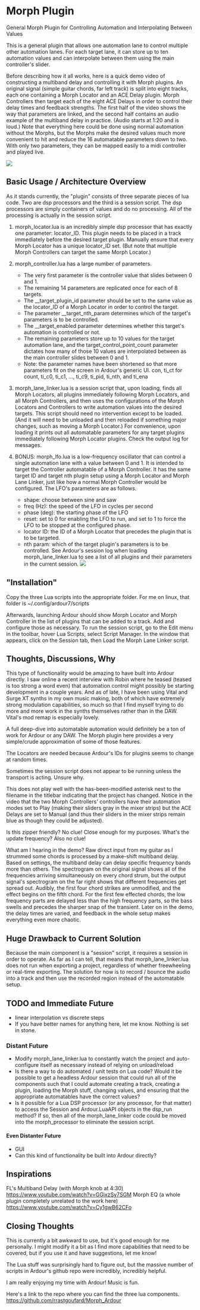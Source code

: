 
# Morph Plugin

General Morph Plugin for Controlling Automation and Interpolating Between Values
 
This is a general plugin that allows one automation lane to control multiple other automation lanes.  For each target lane, it can store up to ten automation values and can interpolate between them using the main controller's slider.

Before describing how it all works, here is a quick demo video of constructing a multiband delay and controlling it with Morph plugins.  An original signal (simple guitar chords, far left track) is split into eight tracks, each one containing a Morph Locator and an ACE Delay plugin.  Morph Controllers then target each of the eight ACE Delays in order to control their delay times and feedback strengths.  The first half of the video shows the way that parameters are linked, and the second half contains an audio example of the multiband delay in practice.  (Audio starts at 1:20 and is loud.)  Note that everything here could be done using normal automation without the Morphs, but the Morphs make the desired values much more convenient to hit and reduce the 16 automatable parameters down to two.  With only two parameters, they can be mapped easily to a midi controller and played live.

[![](https://img.youtube.com/vi/5uT9pQQBtcI/0.jpg)](https://youtu.be/5uT9pQQBtcI "Morph Plugin for Ardour")

## Basic Usage / Architecture Overview

As it stands currently, the "plugin" consists of three separate pieces of lua code.  Two are dsp processors and the third is a session script.  The dsp processors are simply containers of values and do no processing.  All of the processing is actually in the session script.  

1.  morph_locator.lua is an incredibly simple dsp processor that has exactly one parameter: locator_ID.  This plugin needs to be placed in a track immediately before the desired target plugin.  Manually ensure that every Morph Locator has a unique locator_ID set.  (But note that multiple Morph Controllers can target the same Morph Locator.)

2.  morph_controller.lua has a large number of parameters.  
    - The very first parameter is the controller value that slides between 0 and 1.  
    - The remaining 14 parameters are replicated once for each of 8 targets.  
    - The __target_plugin_id parameter should be set to the same value as the locator_ID of a Morph Locator in order to control the target.  
    - The parameter __target_nth_param determines which of the target's parameters is to be controlled.  
    - The __target_enabled parameter determines whether this target's automation is controlled or not.  
    - The remaining parameters store up to 10 values for the target automation lane, and the target_control_point_count parameter dictates how many of those 10 values are interpolated between as the main controller slides between 0 and 1.
    - Note: the parameter names have been shortened so that more parameters fit on the screen in Ardour's generic UI.  con, ti_ct for count, ti_c0, ti_c1, ..., ti_c9, ti_pid, ti_nth, and ti_ena

3.  morph_lane_linker.lua is a session script that, upon loading, finds all Morph Locators, all plugins immediately following Morph Locators, and all Morph Controllers, and then uses the configurations of the Morph Locators and Controllers to write automation values into the desired targets.  This script should need no intervention except to be loaded.  (And it will need to be unloaded and then reloaded if something major changes, such as moving a Morph Locator.)  For convenience, upon loading it prints out all automatable parameters for any target plugins immediately following Morph Locator plugins.  Check the output log for messages.

4.  BONUS: morph_lfo.lua is a low-frequency oscillator that can control a single automation lane with a value between 0 and 1.  It is intended to target the Controller automatable of a Morph Controller.  It has the same target ID and target nth plugin setup using a Morph Locator and Morph Lane Linker, just like how a normal Morph Controller would be configured.  The LFO's parameters are as follows.
    - shape: choose between sine and saw
    - freq (Hz): the speed of the LFO in cycles per second
    - phase (deg): the starting phase of the LFO
    - reset: set to 0 for enabling the LFO to run, and set to 1 to force the LFO to be stopped at the configured phase.
    - locator ID: the ID of a Morph Locator that precedes the plugin that is to be targeted.
    - nth param: which of the target plugin's parameters is to be controlled.  See Ardour's session log when loading morph_lane_linker.lua to see a list of all plugins and their parameters in the current session.
[![](https://img.youtube.com/vi/AH1eiFuhyWI/0.jpg)](https://youtu.be/AH1eiFuhyWI "Morph LFO for Ardour")

## "Installation"

Copy the three Lua scripts into the appropriate folder.  For me on linux, that folder is ~/.config/ardour7/scripts

Afterwards, launching Ardour should show Morph Locator and Morph Controller in the list of plugins that can be added to a track.  Add and configure those as necessary.  To run the session script, go to the Edit menu in the toolbar, hover Lua Scripts, select Script Manager.  In the window that appears, click on the Session tab, then Load the Morph Lane Linker script.

## Thoughts, Discussions, Why

This type of functionality would be amazing to have built into Ardour directly.  I saw online a recent interview with Robin where he teased (teased is too strong a word even) that automation control might possibly be starting development in a couple years.  And as of late, I have been using Vital and Surge XT synths in my own music making, both of which have extremely strong modulation capabilities, so much so that I find myself trying to do more and more work in the synths themselves rather than in the DAW.  Vital's mod remap is especially lovely.

A full deep-dive into automatable automation would definitely be a ton of work for Ardour or any DAW.  The Morph plugin here provides a very simple/crude approximation of some of those features.

The Locators are needed because Ardour's IDs for plugins seems to change at random times.

Sometimes the session script does not appear to be running unless the transport is acting.  Unsure why.

This does not play well with the has-been-modified asterisk next to the filename in the titlebar indicating that the project has changed.  Notice in the video that the two Morph Controllers' controllers have their automation modes set to Play (making their sliders gray in the mixer strips) but the ACE Delays are set to Manual (and thus their sliders in the mixer strips remain blue as though they could be adjusted).

Is this zipper friendly?  No clue!  Close enough for my purposes.  What's the update frequency?  Also no clue!

What am I hearing in the demo?  Raw direct input from my guitar as I strummed some chords is processed by a make-shift multiband delay.  Based on settings, the multiband delay can delay specific frequency bands more than others.  The spectrogram on the original signal shows all of the frequencies arriving simultaneously on every chord strum, but the output signal's spectrogram on the far right shows that different frequencies get spread out.  Audibly, the first four chord strikes are unmodified, and the effect begins on the fifth chord.  For the first few effected chords, the low frequency parts are delayed less than the high frequency parts, so the bass swells and precedes the sharper snap of the transient.  Later on in the demo, the delay times are varied, and feedback in the whole setup makes everything even more chaotic.

## Huge Drawback to Current Solution

Because the main component is a "session" script, it requires a session in order to operate.  As far as I can tell, that means that morph_lane_linker.lua does not run when exporting a project, regardless of whether freewheeling or real-time exporting.  The solution for now is to record / bounce the audio into a track and then use the recorded region instead of the automatable setup.

## TODO and Immediate Future

- linear interpolation vs discrete steps
- If you have better names for anything here, let me know.  Nothing is set in stone.

### Distant Future

- Modify morph_lane_linker.lua to constantly watch the project and auto-configure itself as necessary instead of relying on unload/reload
- Is there a way to do automated / unit tests on Lua code?  Would it be possible to get a headless Ardour session that could run all of the components such that I could automate creating a track, creating a plugin, loading the Morph stuff, changing values, and ensuring that the appropriate automatables have the correct values?
- Is it possible for a Lua DSP processor (or any processor, for that matter) to access the Session and Ardour.LuaAPI objects in the dsp_run method?  If so, then all of the morph_lane_linker code could be moved into the morph_processor to eliminate the session script.

#### Even Distanter Future

- GUI
- Can this kind of functionality be built into Ardour directly?

## Inspirations

FL's Multiband Delay (with Morph knob at 4:30) https://www.youtube.com/watch?v=GGixzSy7SGM
Morph EQ (a whole plugin completely unrelated to the work here) https://www.youtube.com/watch?v=Cy1gwB62CFo

## Closing Thoughts

This is currently a bit awkward to use, but it's good enough for me personally.  I might modify it a bit as I find more capabilities that need to be covered, but if you use it and have suggestions, let me know!

The Lua stuff was surprisingly hard to figure out, but the massive number of scripts in Ardour's github repo were incredibly, incredibly helpful.

I am really enjoying my time with Ardour!  Music is fun.

Here's a link to the repo where you can find the three lua components.  https://github.com/rrastgoufard/Morph_Ardour
